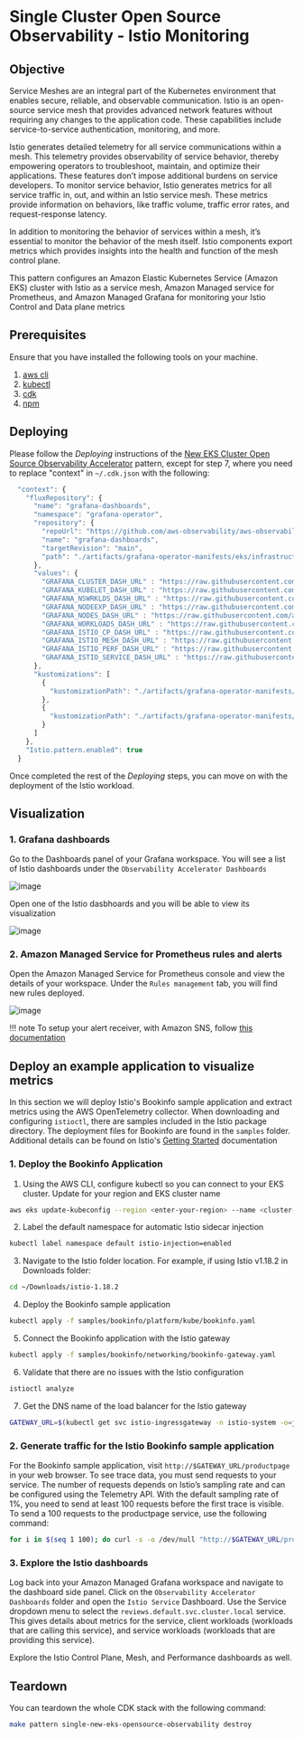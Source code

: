 # Single Cluster Open Source Observability - Istio Monitoring

## Objective

Service Meshes are an integral part of the Kubernetes environment that enables secure, reliable, and observable communication. Istio is an open-source service mesh that provides advanced network features without requiring any changes to the application code. These capabilities include service-to-service authentication, monitoring, and more.

Istio generates detailed telemetry for all service communications within a mesh. This telemetry provides observability of service behavior, thereby empowering operators to troubleshoot, maintain, and optimize their applications. These features don’t impose additional burdens on service developers. To monitor service behavior, Istio generates metrics for all service traffic in, out, and within an Istio service mesh. These metrics provide information on behaviors, like traffic volume, traffic error rates, and request-response latency.

In addition to monitoring the behavior of services within a mesh, it’s essential to monitor the behavior of the mesh itself. Istio components export metrics which provides insights into the health and function of the mesh control plane.

This pattern configures an Amazon Elastic Kubernetes Service (Amazon EKS) cluster with Istio as a service mesh,  Amazon Managed service for Prometheus, and Amazon Managed Grafana for monitoring your Istio Control and Data plane metrics


## Prerequisites

Ensure that you have installed the following tools on your machine.

1. [aws cli](https://docs.aws.amazon.com/cli/latest/userguide/install-cliv2.html)
2. [kubectl](https://Kubernetes.io/docs/tasks/tools/)
3. [cdk](https://docs.aws.amazon.com/cdk/v2/guide/getting_started.html#getting_started_install)
4. [npm](https://docs.npmjs.com/cli/v8/commands/npm-install)

## Deploying

Please follow the _Deploying_ instructions of the [New EKS Cluster Open Source Observability Accelerator](./single-new-eks-opensource-observability.md) pattern, except for step 7, where you need to replace "context" in `~/.cdk.json` with the following:

```typescript
  "context": {
    "fluxRepository": {
      "name": "grafana-dashboards",
      "namespace": "grafana-operator",
      "repository": {
        "repoUrl": "https://github.com/aws-observability/aws-observability-accelerator",
        "name": "grafana-dashboards",
        "targetRevision": "main",
        "path": "./artifacts/grafana-operator-manifests/eks/infrastructure"
      },
      "values": {
        "GRAFANA_CLUSTER_DASH_URL" : "https://raw.githubusercontent.com/aws-observability/aws-observability-accelerator/main/artifacts/grafana-dashboards/eks/infrastructure/cluster.json",
        "GRAFANA_KUBELET_DASH_URL" : "https://raw.githubusercontent.com/aws-observability/aws-observability-accelerator/main/artifacts/grafana-dashboards/eks/infrastructure/kubelet.json",
        "GRAFANA_NSWRKLDS_DASH_URL" : "https://raw.githubusercontent.com/aws-observability/aws-observability-accelerator/main/artifacts/grafana-dashboards/eks/infrastructure/namespace-workloads.json",
        "GRAFANA_NODEEXP_DASH_URL" : "https://raw.githubusercontent.com/aws-observability/aws-observability-accelerator/main/artifacts/grafana-dashboards/eks/infrastructure/nodeexporter-nodes.json",
        "GRAFANA_NODES_DASH_URL" : "https://raw.githubusercontent.com/aws-observability/aws-observability-accelerator/main/artifacts/grafana-dashboards/eks/infrastructure/nodes.json",
        "GRAFANA_WORKLOADS_DASH_URL" : "https://raw.githubusercontent.com/aws-observability/aws-observability-accelerator/main/artifacts/grafana-dashboards/eks/infrastructure/workloads.json",
        "GRAFANA_ISTIO_CP_DASH_URL" : "https://raw.githubusercontent.com/aws-observability/aws-observability-accelerator/v0.2.0/artifacts/grafana-dashboards/eks/istio/istio-control-plane-dashboard.json",
        "GRAFANA_ISTIO_MESH_DASH_URL" : "https://raw.githubusercontent.com/aws-observability/aws-observability-accelerator/v0.2.0/artifacts/grafana-dashboards/eks/istio/istio-mesh-dashboard.json",
        "GRAFANA_ISTIO_PERF_DASH_URL" : "https://raw.githubusercontent.com/aws-observability/aws-observability-accelerator/v0.2.0/artifacts/grafana-dashboards/eks/istio/istio-performance-dashboard.json",
        "GRAFANA_ISTIO_SERVICE_DASH_URL" : "https://raw.githubusercontent.com/aws-observability/aws-observability-accelerator/v0.2.0/artifacts/grafana-dashboards/eks/istio/istio-service-dashboard.json"
      },
      "kustomizations": [
        {
          "kustomizationPath": "./artifacts/grafana-operator-manifests/eks/infrastructure"
        },
        {
          "kustomizationPath": "./artifacts/grafana-operator-manifests/eks/istio"
        }
      ]
    },
    "Istio.pattern.enabled": true
  }
```

Once completed the rest of the _Deploying_ steps, you can move on with the deployment of the Istio workload.

## Visualization

### 1. Grafana dashboards

Go to the Dashboards panel of your Grafana workspace. You will see a list of Istio dashboards under the `Observability Accelerator Dashboards`

![image](https://github.com/preddy727/cdk-aws-observability-accelerator/assets/47993564/75c98c21-58f0-4876-8e6f-d88e625ea400)


Open one of the Istio dasbhoards and you will be able to view its visualization

![image](https://github.com/preddy727/cdk-aws-observability-accelerator/assets/47993564/4cd23a12-70ec-43a6-8410-3c1191530a82)


### 2. Amazon Managed Service for Prometheus rules and alerts

Open the Amazon Managed Service for Prometheus console and view the details of your workspace. Under the `Rules management` tab, you will find new rules deployed.

![image](https://github.com/preddy727/cdk-aws-observability-accelerator/assets/47993564/33c89dcb-853a-479c-a210-3870144161e5)


!!! note
    To setup your alert receiver, with Amazon SNS, follow [this documentation](https://docs.aws.amazon.com/prometheus/latest/userguide/AMP-alertmanager-receiver.html)

## Deploy an example application to visualize metrics

In this section we will deploy Istio's Bookinfo sample application and extract metrics using the AWS OpenTelemetry collector. When downloading and configuring `istioctl`, there are samples included in the Istio package directory. The deployment files for Bookinfo are found in the `samples` folder. Additional details can be found on Istio's [Getting Started](https://istio.io/latest/docs/setup/getting-started/) documentation

### 1. Deploy the Bookinfo Application

1. Using the AWS CLI, configure kubectl so you can connect to your EKS cluster. Update for your region and EKS cluster name
```sh
aws eks update-kubeconfig --region <enter-your-region> --name <cluster-name>
```
2. Label the default namespace for automatic Istio sidecar injection
```sh
kubectl label namespace default istio-injection=enabled
```
3. Navigate to the Istio folder location. For example, if using Istio v1.18.2 in Downloads folder:
```sh
cd ~/Downloads/istio-1.18.2
```
4. Deploy the Bookinfo sample application
```sh
kubectl apply -f samples/bookinfo/platform/kube/bookinfo.yaml
```
5. Connect the Bookinfo application with the Istio gateway
```sh
kubectl apply -f samples/bookinfo/networking/bookinfo-gateway.yaml
```
6. Validate that there are no issues with the Istio configuration
```sh
istioctl analyze
```
7. Get the DNS name of the load balancer for the Istio gateway
```sh
GATEWAY_URL=$(kubectl get svc istio-ingressgateway -n istio-system -o=jsonpath='{.status.loadBalancer.ingress[0].hostname}')
```

### 2. Generate traffic for the Istio Bookinfo sample application

For the Bookinfo sample application, visit `http://$GATEWAY_URL/productpage` in your web browser. To see trace data, you must send requests to your service. The number of requests depends on Istio’s sampling rate and can be configured using the Telemetry API. With the default sampling rate of 1%, you need to send at least 100 requests before the first trace is visible. To send a 100 requests to the productpage service, use the following command:
```sh
for i in $(seq 1 100); do curl -s -o /dev/null "http://$GATEWAY_URL/productpage"; done
```

### 3. Explore the Istio dashboards

Log back into your Amazon Managed Grafana workspace and navigate to the dashboard side panel. Click on the `Observability Accelerator Dashboards` folder and open the `Istio Service` Dashboard. Use the Service dropdown menu to select the `reviews.default.svc.cluster.local` service. This gives details about metrics for the service, client workloads (workloads that are calling this service), and service workloads (workloads that are providing this service).

Explore the Istio Control Plane, Mesh, and Performance dashboards as well.

## Teardown

You can teardown the whole CDK stack with the following command:

```bash
make pattern single-new-eks-opensource-observability destroy
```

